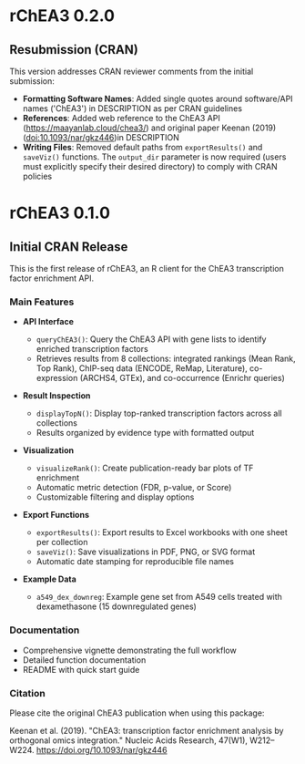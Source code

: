 # rChEA3 0.2.0

## Resubmission (CRAN)

This version addresses CRAN reviewer comments from the initial submission:

* **Formatting Software Names**: Added single quotes around software/API names 
  ('ChEA3') in DESCRIPTION as per CRAN guidelines
* **References**: Added web reference to the ChEA3 API 
  (<https://maayanlab.cloud/chea3/>) and original paper Keenan (2019)
  (<doi:10.1093/nar/gkz446>)in DESCRIPTION
* **Writing Files**: Removed default paths from `exportResults()` and `saveViz()` 
  functions. The `output_dir` parameter is now required (users must explicitly
  specify their desired directory) to comply with CRAN policies

# rChEA3 0.1.0

## Initial CRAN Release

This is the first release of rChEA3, an R client for the ChEA3 transcription 
factor enrichment API.

### Main Features

* **API Interface**
  - `queryChEA3()`: Query the ChEA3 API with gene lists to identify enriched 
    transcription factors
  - Retrieves results from 8 collections: integrated rankings (Mean Rank, 
    Top Rank), ChIP-seq data (ENCODE, ReMap, Literature), co-expression 
    (ARCHS4, GTEx), and co-occurrence (Enrichr queries)

* **Result Inspection**
  - `displayTopN()`: Display top-ranked transcription factors across all 
    collections
  - Results organized by evidence type with formatted output

* **Visualization**
  - `visualizeRank()`: Create publication-ready bar plots of TF enrichment
  - Automatic metric detection (FDR, p-value, or Score)
  - Customizable filtering and display options

* **Export Functions**
  - `exportResults()`: Export results to Excel workbooks with one sheet 
    per collection
  - `saveViz()`: Save visualizations in PDF, PNG, or SVG format
  - Automatic date stamping for reproducible file names

* **Example Data**
  - `a549_dex_downreg`: Example gene set from A549 cells treated with 
    dexamethasone (15 downregulated genes)

### Documentation

* Comprehensive vignette demonstrating the full workflow
* Detailed function documentation
* README with quick start guide

### Citation

Please cite the original ChEA3 publication when using this package:

Keenan et al. (2019). "ChEA3: transcription factor enrichment analysis by 
orthogonal omics integration." Nucleic Acids Research, 47(W1), W212–W224. 
https://doi.org/10.1093/nar/gkz446
